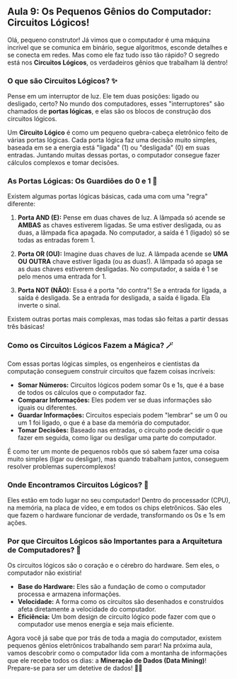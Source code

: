 ## Aula 9: Os Pequenos Gênios do Computador: Circuitos Lógicos!

Olá, pequeno construtor! Já vimos que o computador é uma máquina incrível que se comunica em binário, segue algoritmos, esconde detalhes e se conecta em redes. Mas como ele faz tudo isso tão rápido? O segredo está nos **Circuitos Lógicos**, os verdadeiros gênios que trabalham lá dentro!

### O que são Circuitos Lógicos? ✨

Pense em um interruptor de luz. Ele tem duas posições: ligado ou desligado, certo? No mundo dos computadores, esses "interruptores" são chamados de **portas lógicas**, e elas são os blocos de construção dos circuitos lógicos.

Um **Circuito Lógico** é como um pequeno quebra-cabeça eletrônico feito de várias portas lógicas. Cada porta lógica faz uma decisão muito simples, baseada em se a energia está "ligada" (1) ou "desligada" (0) em suas entradas. Juntando muitas dessas portas, o computador consegue fazer cálculos complexos e tomar decisões.

### As Portas Lógicas: Os Guardiões do 0 e 1 🚪

Existem algumas portas lógicas básicas, cada uma com uma "regra" diferente:

1.  **Porta AND (E):** Pense em duas chaves de luz. A lâmpada só acende se **AMBAS** as chaves estiverem ligadas. Se uma estiver desligada, ou as duas, a lâmpada fica apagada. No computador, a saída é 1 (ligado) só se todas as entradas forem 1.

2.  **Porta OR (OU):** Imagine duas chaves de luz. A lâmpada acende se **UMA OU OUTRA** chave estiver ligada (ou as duas!). A lâmpada só apaga se as duas chaves estiverem desligadas. No computador, a saída é 1 se pelo menos uma entrada for 1.

3.  **Porta NOT (NÃO):** Essa é a porta "do contra"! Se a entrada for ligada, a saída é desligada. Se a entrada for desligada, a saída é ligada. Ela inverte o sinal.

Existem outras portas mais complexas, mas todas são feitas a partir dessas três básicas!

### Como os Circuitos Lógicos Fazem a Mágica? 🪄

Com essas portas lógicas simples, os engenheiros e cientistas da computação conseguem construir circuitos que fazem coisas incríveis:

*   **Somar Números:** Circuitos lógicos podem somar 0s e 1s, que é a base de todos os cálculos que o computador faz.
*   **Comparar Informações:** Eles podem ver se duas informações são iguais ou diferentes.
*   **Guardar Informações:** Circuitos especiais podem "lembrar" se um 0 ou um 1 foi ligado, o que é a base da memória do computador.
*   **Tomar Decisões:** Baseado nas entradas, o circuito pode decidir o que fazer em seguida, como ligar ou desligar uma parte do computador.

É como ter um monte de pequenos robôs que só sabem fazer uma coisa muito simples (ligar ou desligar), mas quando trabalham juntos, conseguem resolver problemas supercomplexos!

### Onde Encontramos Circuitos Lógicos? 🔬

Eles estão em todo lugar no seu computador! Dentro do processador (CPU), na memória, na placa de vídeo, e em todos os chips eletrônicos. São eles que fazem o hardware funcionar de verdade, transformando os 0s e 1s em ações.

### Por que Circuitos Lógicos são Importantes para a Arquitetura de Computadores? 🧠

Os circuitos lógicos são o coração e o cérebro do hardware. Sem eles, o computador não existiria!

*   **Base do Hardware:** Eles são a fundação de como o computador processa e armazena informações.
*   **Velocidade:** A forma como os circuitos são desenhados e construídos afeta diretamente a velocidade do computador.
*   **Eficiência:** Um bom design de circuito lógico pode fazer com que o computador use menos energia e seja mais eficiente.

Agora você já sabe que por trás de toda a magia do computador, existem pequenos gênios eletrônicos trabalhando sem parar! Na próxima aula, vamos descobrir como o computador lida com a montanha de informações que ele recebe todos os dias: a **Mineração de Dados (Data Mining)**! Prepare-se para ser um detetive de dados! 🕵️‍♀️


